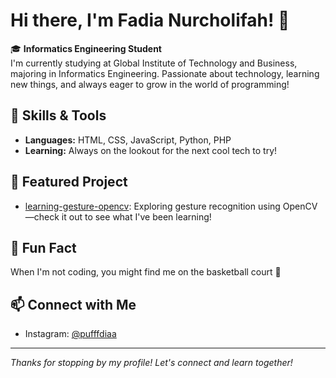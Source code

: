 # Hi there, I'm Fadia Nurcholifah! 👋

🎓 **Informatics Engineering Student**  
I'm currently studying at Global Institute of Technology and Business, majoring in Informatics Engineering. Passionate about technology, learning new things, and always eager to grow in the world of programming!

## 🚀 Skills & Tools
- **Languages:** HTML, CSS, JavaScript, Python, PHP
- **Learning:** Always on the lookout for the next cool tech to try!

## 🌟 Featured Project
- [learning-gesture-opencv](https://github.com/Fadia0504/learning-gesture-opencv): Exploring gesture recognition using OpenCV—check it out to see what I've been learning!

## 🏀 Fun Fact
When I'm not coding, you might find me on the basketball court 🏀

## 📫 Connect with Me
- Instagram: [@pufffdiaa](https://instagram.com/pufffdiaa)

---

_Thanks for stopping by my profile! Let's connect and learn together!_
